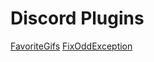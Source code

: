 # Discord Plugins

[FavoriteGifs](https://castdrian.github.io/discord-plugins/FavoriteGifs)
[FixOddException](https://castdrian.github.io/discord-plugins/FixOddException)
